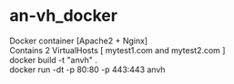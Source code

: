 # an-vh_docker  
Docker container [Apache2 + Nginx]  
Contains 2 VirtualHosts [ mytest1.com and mytest2.com ]  
docker build -t "anvh" .  
docker run -dt -p 80:80 -p 443:443 anvh  
